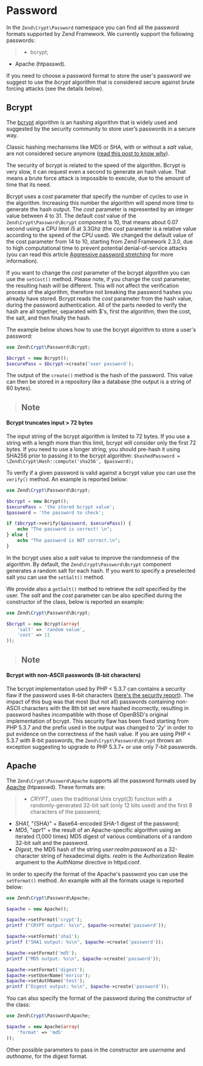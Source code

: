 # Password

In the `Zend\Crypt\Password` namespace you can find all the password formats supported by Zend
Framework. We currently support the following passwords:

> -   bcrypt;
- Apache (htpasswd).

If you need to choose a password format to store the user's password we suggest to use the *bcrypt*
algorithm that is considered secure against brute forcing attacks (see the details below).

## Bcrypt

The [bcrypt](http://en.wikipedia.org/wiki/Bcrypt) algorithm is an hashing algorithm that is widely
used and suggested by the security community to store user’s passwords in a secure way.

Classic hashing mechanisms like MD5 or SHA, with or without a *salt* value, are not considered
secure anymore ([read this post to know why](http://codahale.com/how-to-safely-store-a-password/)).

The security of bcrypt is related to the speed of the algorithm. Bcrypt is very slow, it can request
even a second to generate an hash value. That means a brute force attack is impossible to execute,
due to the amount of time that its need.

Bcrypt uses a *cost* parameter that specify the number of cycles to use in the algorithm. Increasing
this number the algorithm will spend more time to generate the hash output. The *cost* parameter is
represented by an integer value between 4 to 31. The default *cost* value of the
`Zend\Crypt\Password\Bcrypt` component is 10, that means about 0.07 second using a CPU Intel i5 at
3.3Ghz (the *cost* parameter is a relative value according to the speed of the CPU used). We changed
the default value of the cost parameter from 14 to 10, starting from Zend Framework 2.3.0, due to
high computational time to prevent potential denial-of-service attacks (you can read this article
[Aggressive password
stretching](http://timoh6.github.io/2013/11/26/Aggressive-password-stretching.html) for more
information).

If you want to change the *cost* parameter of the bcrypt algorithm you can use the `setCost()`
method. Please note, if you change the cost parameter, the resulting hash will be different. This
will not affect the verification process of the algorithm, therefore not breaking the password
hashes you already have stored. Bcrypt reads the *cost* parameter from the hash value, during the
password authentication. All of the parts needed to verify the hash are all together, separated with
$'s, first the algorithm, then the cost, the salt, and then finally the hash.

The example below shows how to use the bcrypt algorithm to store a user's password:

```php
use Zend\Crypt\Password\Bcrypt;

$bcrypt = new Bcrypt();
$securePass = $bcrypt->create('user password');
```

The output of the `create()` method is the hash of the password. This value can then be stored in a
repository like a database (the output is a string of 60 bytes).

> ## Note
#### Bcrypt truncates input &gt; 72 bytes
The input string of the bcrypt algorithm is limited to 72 bytes. If you use a string with a length
more than this limit, bcrypt will consider only the first 72 bytes. If you need to use a longer
string, you should pre-hash it using SHA256 prior to passing it to the bcrypt algorithm:
`$hashedPassword = \Zend\Crypt\Hash::compute('sha256', $password);`

To verify if a given password is valid against a bcrypt value you can use the `verify()` method. An
example is reported below:

```php
use Zend\Crypt\Password\Bcrypt;

$bcrypt = new Bcrypt();
$securePass = 'the stored bcrypt value';
$password = 'the password to check';

if ($bcrypt->verify($password, $securePass)) {
    echo "The password is correct! \n";
} else {
    echo "The password is NOT correct.\n";
}
```

In the bcrypt uses also a *salt* value to improve the randomness of the algorithm. By default, the
`Zend\Crypt\Password\Bcrypt` component generates a random salt for each hash. If you want to specify
a preselected salt you can use the `setSalt()` method.

We provide also a `getSalt()` method to retrieve the *salt* specified by the user. The *salt* and
the *cost* parameter can be also specified during the constructor of the class, below is reported an
example:

```php
use Zend\Crypt\Password\Bcrypt;

$bcrypt = new Bcrypt(array(
    'salt' => 'random value',
    'cost' => 11
));
```

> ## Note
#### Bcrypt with non-ASCII passwords (8-bit characters)
The bcrypt implementation used by PHP &lt; 5.3.7 can contains a security flaw if the password uses
8-bit characters ([here's the security report](http://php.net/security/crypt_blowfish.php)). The
impact of this bug was that most (but not all) passwords containing non-ASCII characters with the
8th bit set were hashed incorrectly, resulting in password hashes incompatible with those of
OpenBSD's original implementation of bcrypt. This security flaw has been fixed starting from PHP
5.3.7 and the prefix used in the output was changed to '$2y$' in order to put evidence on the
correctness of the hash value. If you are using PHP &lt; 5.3.7 with 8-bit passwords, the
`Zend\Crypt\Password\Bcrypt` throws an exception suggesting to upgrade to PHP 5.3.7+ or use only
7-bit passwords.

## Apache

The `Zend\Crypt\Password\Apache` supports all the password formats used by
[Apache](http://httpd.apache.org/docs/2.2/misc/password_encryptions.html) (htpasswd). These formats
are:

> -   *CRYPT*, uses the traditional Unix crypt(3) function with a randomly-generated 32-bit salt
(only 12 bits used) and the first 8 characters of the password;
- *SHA1*, "{SHA}" + Base64-encoded SHA-1 digest of the password;
- *MD5*, "$apr1$" + the result of an Apache-specific algorithm using an iterated (1,000 times) MD5
digest of various combinations of a random 32-bit salt and the password.
- *Digest*, the MD5 hash of the string *user*:*realm*:*password* as a 32-character string of
hexadecimal digits. *realm* is the Authorization Realm argument to the *AuthName* directive in
httpd.conf.

In order to specify the format of the Apache's password you can use the `setFormat()` method. An
example with all the formats usage is reported below:

```php
use Zend\Crypt\Password\Apache;

$apache = new Apache();

$apache->setFormat('crypt');
printf ("CRYPT output: %s\n", $apache->create('password'));

$apache->setFormat('sha1');
printf ("SHA1 output: %s\n", $apache->create('password'));

$apache->setFormat('md5');
printf ("MD5 output: %s\n", $apache->create('password'));

$apache->setFormat('digest');
$apache->setUserName('enrico');
$apache->setAuthName('test');
printf ("Digest output: %s\n", $apache->create('password'));
```

You can also specify the format of the password during the constructor of the class:

```php
use Zend\Crypt\Password\Apache;

$apache = new Apache(array(
    'format' => 'md5'
));
```

Other possible parameters to pass in the constructor are *username* and *authname*, for the digest
format.
